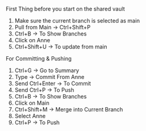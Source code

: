 First Thing before you start on the shared vault
1. Make sure the current branch is selected as main
2. Pull from Main → Ctrl+Shift+P
3. Ctrl+B → To Show Branches
4. Click on Anne
5. Ctrl+Shift+U → To update from main



For Committing & Pushing
1. Ctrl+G → Go to Summary
2. Type → Commit From Anne
3. Send Ctrl+Enter → To Commit
4. Send Ctrl+P → To Push
5. Ctrl+B → To Show Branches
6. Click on Main
7. Ctrl+Shift+M → Merge into Current Branch
8. Select Anne
9. Ctrl+P → To Push